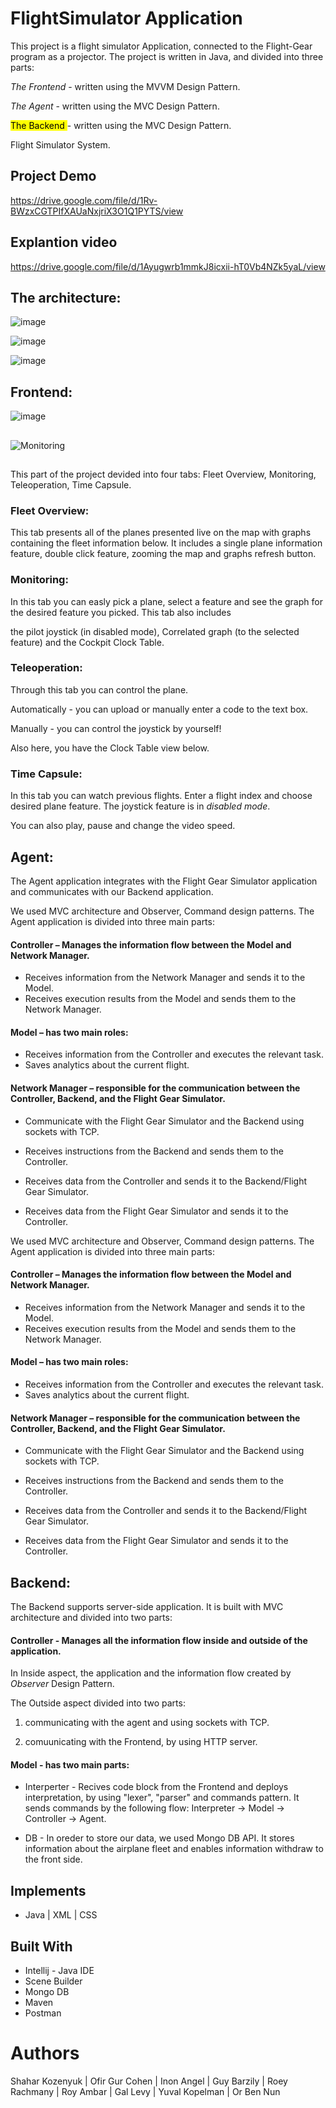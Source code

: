 # FlightSimulator Application
This project is a flight simulator Application, connected to the Flight-Gear program as a projector. 
The project is written in Java, and divided into three parts:


*The Frontend* - written using the MVVM Design Pattern.

*The Agent* - written using the MVC Design Pattern.

<mark> The Backend </mark>- written using the MVC Design Pattern.


 Flight Simulator System.
 
 ## Project Demo
 https://drive.google.com/file/d/1Rv-BWzxCGTPIfXAUaNxjriX3O1Q1PYTS/view
 
 ## Explantion video
 https://drive.google.com/file/d/1Ayugwrb1mmkJ8icxii-hT0Vb4NZk5yaL/view
 
 ## The architecture:


![image](https://user-images.githubusercontent.com/93862727/175337932-40ff33ee-b858-4f2c-a73b-bac76e3a4699.png)


![image](https://user-images.githubusercontent.com/93862727/175339350-0ee55686-7eaa-44fd-97c4-3cffa27d8c39.png)


![image](https://user-images.githubusercontent.com/93862727/175339404-4e5d069f-f460-4b6f-8cc2-97e024d78bd8.png)


## Frontend:


![image](https://user-images.githubusercontent.com/93862727/175351730-83c7a14b-f052-49a0-8079-b42db55a6438.png)

##

![Monitoring](https://user-images.githubusercontent.com/93585090/175935144-fde0b202-ef97-4e45-9180-18bf372da8b2.PNG)
##
This part of the project devided into four tabs: Fleet Overview, Monitoring, Teleoperation, Time Capsule.


### Fleet Overview:
This tab presents all of the planes presented live on the map with graphs containing the fleet information below.
It includes a single plane information feature, double click feature, zooming the map and graphs refresh button.


### Monitoring:
In this tab you can easly pick a plane, select a feature and see the graph for the desired feature you picked. This tab also includes 

the pilot joystick (in disabled mode), Correlated graph (to the selected feature) and the Cockpit Clock Table.

### Teleoperation:
Through this tab you can control the plane.

Automatically - you can upload or manually enter a code to the text box.  

Manually - you can control the joystick by yourself!

Also here, you have the Clock Table view below.

### Time Capsule:
In this tab you can watch previous flights. Enter a flight index and choose desired plane feature. The joystick feature is in *disabled mode*.

You can also play, pause and change the video speed.


## Agent:
The Agent application integrates with the Flight Gear Simulator application and communicates with our Backend application.



We used MVC architecture and Observer, Command design patterns.
The Agent application is divided into three main parts:


#### Controller – Manages the information flow between the Model and Network Manager.


* Receives information from the Network Manager and sends it to the Model.             	
* Receives execution results from the Model and sends them to the Network Manager.  


#### Model – has two main roles:


 * Receives information from the Controller and executes the relevant task.
 * Saves analytics about the current flight.
   
   
#### Network Manager – responsible for the communication between the Controller, Backend, and the Flight Gear Simulator.



   * Communicate with the Flight Gear Simulator and the Backend using sockets with TCP.
   
   
   * Receives instructions from the Backend and sends them to the Controller.
   
   
   * Receives data from the Controller and sends it to the Backend/Flight Gear Simulator.
   
   
   * Receives data from the Flight Gear Simulator and sends it to the Controller.

We used MVC architecture and Observer, Command design patterns.
The Agent application is divided into three main parts:


#### Controller – Manages the information flow between the Model and Network Manager.


* Receives information from the Network Manager and sends it to the Model.             	
* Receives execution results from the Model and sends them to the Network Manager.  


#### Model – has two main roles:


 * Receives information from the Controller and executes the relevant task.
 * Saves analytics about the current flight.
   
   
#### Network Manager – responsible for the communication between the Controller, Backend, and the Flight Gear Simulator.


   * Communicate with the Flight Gear Simulator and the Backend using sockets with TCP.
   
   
   * Receives instructions from the Backend and sends them to the Controller.
   
   
   * Receives data from the Controller and sends it to the Backend/Flight Gear Simulator.
   
   
   * Receives data from the Flight Gear Simulator and sends it to the Controller.


## Backend:
The Backend supports server-side application. It is built with MVC architecture and divided into two parts:

#### Controller - Manages all the information flow inside and outside of the application. 


In Inside aspect, the application and the information flow created by *Observer* Design Pattern. 


The Outside aspect divided into two parts: 

1. communicating with the agent and using sockets with TCP. 

2. comuunicating with the Frontend, by using HTTP server.


#### Model - has two main parts:


* Interperter - Recives code block from the Frontend and deploys interpretation, by using "lexer", "parser" and commands pattern. It sends commands by the following flow: Interpreter -> Model -> Controller -> Agent.


*  DB - In oreder to store our data, we used Mongo DB API. It stores information about the airplane fleet and enables information withdraw to the front side.


## Implements
* Java | XML | CSS

## Built With
* Intellij - Java IDE
* Scene Builder
* Mongo DB
* Maven
* Postman 

# Authors
Shahar Kozenyuk | Ofir Gur Cohen | Inon Angel | Guy Barzily | Roey Rachmany | Roy Ambar | Gal Levy | Yuval Kopelman | Or Ben Nun



